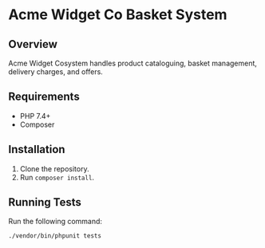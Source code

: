 # Acme Widget Co Basket System

## Overview

Acme Widget Cosystem handles product cataloguing, basket management, delivery charges, and offers.

## Requirements

- PHP 7.4+
- Composer

## Installation

1. Clone the repository.
2. Run `composer install`.

## Running Tests

Run the following command:

```bash
./vendor/bin/phpunit tests
```
